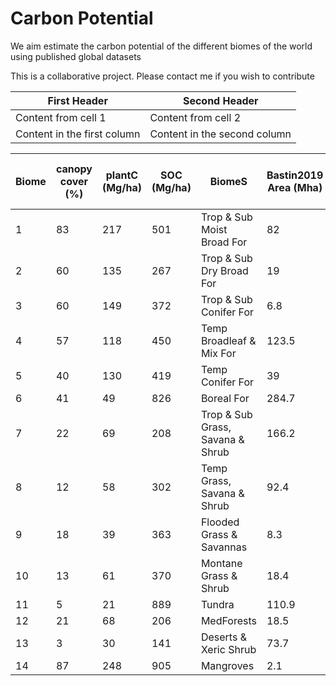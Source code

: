 # Carbon Potential
We aim estimate the carbon potential of the different biomes of the world using published global datasets

This is a collaborative project. Please contact me if you wish to contribute 

First Header | Second Header
------------ | -------------
Content from cell 1 | Content from cell 2
Content in the first column | Content in the second column




Biome|canopy cover (%)|plantC (Mg/ha)|SOC (Mg/ha)|BiomeS| Bastin2019 Area (Mha)|Current SOC Stock (Gt)|PlantDraw (Gt)|SoilDraw (Gt)
---- | -----|------|---|------|-------------------|------|---------|--------
1|83|217|501|Trop & Sub Moist Broad For|82|6.3|17794|40567
2|60|135|267|Trop & Sub Dry Broad For|19|0.5|2565|5064
3|60|149|372|Trop & Sub Conifer For|6.8|0.1|1013|2529
4|57|118|450|Temp Broadleaf & Mix For|123.5|5.8|14573|54853
5|40|130|419|Temp Conifer For|39|1.9|5070|16265
6|41|49|826|Boreal For|284.7|23.9|13950|228369
7|22|69|208|Trop & Sub Grass, Savana & Shrub|166.2|2.3|11468|34192
8|12|58|302|Temp Grass, Savana & Shrub|92.4|3.7|5359|27563
9|18|39|363|Flooded Grass & Savannas|8.3|0.3|324|3010
10|13|61|370|Montane Grass & Shrub|18.4|1.4|1122|6782
11|5|21|889|Tundra|110.9|16.5|2329|96756
12|21|68|206|MedForests|18.5|0.5|1258|3801
13|3|30|141|Deserts & Xeric Shrub|73.7|2.1|2211|10238
14|87|248|905|Mangroves|2.1|0.2|521|1900

